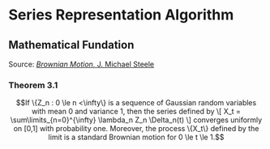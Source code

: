 # Series Representation Algorithm

## Mathematical Fundation
Source: [_Brownian Motion_, J. Michael Steele](https://link.springer.com/chapter/10.1007/978-1-4684-9305-4_3)

### Theorem 3.1
```math
If  \{Z_n : 0 \le n <\infty\} is a sequence of Gaussian random variables with mean 0 and variance 1, then the series defined by 
\[
X_t = \sum\limits_{n=0}^{\infty} \lambda_n Z_n \Delta_n(t)
\]
converges uniformly on [0,1] with probability one. Moreover, the process \{X_t\} defined by the limit is a standard Brownian motion for 0 \le t \le 1.
```
